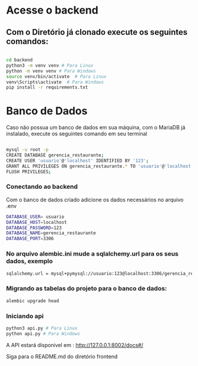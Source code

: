 # Acesse o backend

## Com o Diretório já clonado execute os seguintes comandos: 

```bash

cd backend
python3 -m venv venv # Para Linux
python -m venv venv # Para Windows
source venv/bin/activate  # Para Linux
venv\Scripts\activate  # Para Windows
pip install -r requirements.txt

```

# Banco de Dados
Caso não possua um banco de dados em sua máquina, com o MariaDB já instalado, execute os seguintes comando em seu terminal

```bash

mysql -u root -p
CREATE DATABASE gerencia_restaurante;
CREATE USER 'usuario'@'localhost' IDENTIFIED BY '123';
GRANT ALL PRIVILEGES ON gerencia_restaurante.* TO 'usuario'@'localhost';
FLUSH PRIVILEGES;

```

### Conectando ao backend

Com o banco de dados criado adicione os dados necessários no arquivo .env
```bash
DATABASE_USER= usuario
DATABASE_HOST=localhost
DATABASE_PASSWORD=123
DATABASE_NAME=gerencia_restaurante
DATABASE_PORT=3306

```
### No arquivo alembic.ini mude a sqlalchemy.url para os seus dados, exemplo

```bash
sqlalchemy.url = mysql+pymysql://usuario:123@localhost:3306/gerencia_restaurante
```

### Migrando as tabelas do projeto para o banco de dados:

```bash
alembic upgrade head
```

### Iniciando api
```bash
python3 api.py # Para Linux
python api.py # Para Windows
```

A API estará disponivel em : http://127.0.0.1:8002/docs#/

Siga para o README.md do diretório frontend



